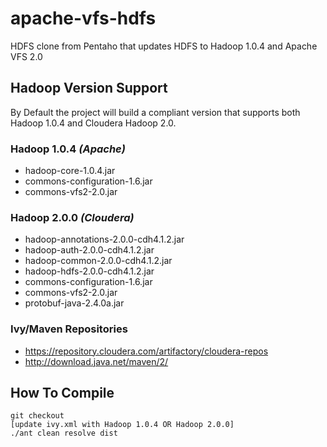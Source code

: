 apache-vfs-hdfs
===============

HDFS clone from Pentaho that updates HDFS to Hadoop 1.0.4 and Apache VFS 2.0

## Hadoop Version Support

By Default the project will build a compliant version that supports both Hadoop 1.0.4 and Cloudera Hadoop 2.0.

### Hadoop 1.0.4 *(Apache)*

+ hadoop-core-1.0.4.jar
+ commons-configuration-1.6.jar
+ commons-vfs2-2.0.jar

### Hadoop 2.0.0 *(Cloudera)*

+ hadoop-annotations-2.0.0-cdh4.1.2.jar
+ hadoop-auth-2.0.0-cdh4.1.2.jar
+ hadoop-common-2.0.0-cdh4.1.2.jar
+ hadoop-hdfs-2.0.0-cdh4.1.2.jar
+ commons-configuration-1.6.jar
+ commons-vfs2-2.0.jar
+ protobuf-java-2.4.0a.jar

### Ivy/Maven Repositories

+ https://repository.cloudera.com/artifactory/cloudera-repos
+ http://download.java.net/maven/2/

## How To Compile

	git checkout
	[update ivy.xml with Hadoop 1.0.4 OR Hadoop 2.0.0]
	./ant clean resolve dist